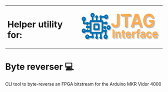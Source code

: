 
<table>
<td>
<h1>Helper utility for:</h2>
</td>

<td>
<p align="right"><img src="assets/logo.svg" alt="JTAG_Interface logo" height="100px"></p>
</td>
</table>

# Byte reverser 💻
CLI tool to byte-reverse an FPGA bitstream for the Arduino MKR Vidor 4000

